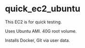 # quick_ec2_ubuntu

This EC2 is for quick testing. 

Uses Ubuntu AMI. 40G root volume.

Installs Docker, Git via user data.

